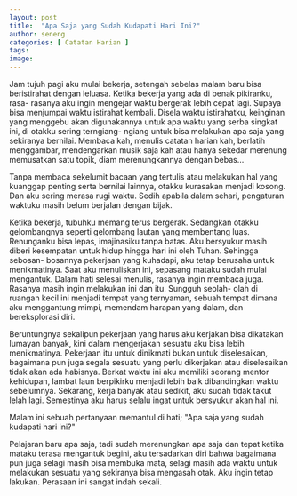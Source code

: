```yaml
---
layout: post
title:  "Apa Saja yang Sudah Kudapati Hari Ini?"
author: seneng
categories: [ Catatan Harian ]
tags: 
image: 
---
```

Jam tujuh pagi aku mulai bekerja, setengah sebelas malam baru bisa beristirahat dengan leluasa. Ketika bekerja yang ada di benak pikiranku, rasa- rasanya aku ingin mengejar waktu bergerak lebih cepat lagi. Supaya bisa menjumpai waktu istirahat kembali. Disela waktu istirahatku, keinginan yang menggebu akan digunakannya untuk apa waktu yang serba singkat ini, di otakku sering terngiang- ngiang untuk bisa melakukan apa saja yang sekiranya bernilai. Membaca kah, menulis catatan harian kah, berlatih menggambar, mendengarkan musik saja kah atau hanya sekedar merenung memusatkan satu topik, diam merenungkannya dengan bebas...

Tanpa membaca sekelumit bacaan yang tertulis atau melakukan hal yang kuanggap penting serta bernilai lainnya, otakku kurasakan menjadi kosong. Dan aku sering merasa rugi waktu. Sedih apabila dalam sehari, pengaturan waktuku masih belum berjalan dengan bijak.

Ketika bekerja, tubuhku memang terus bergerak. Sedangkan otakku gelombangnya seperti gelombang lautan yang membentang luas. Renunganku bisa lepas, imajinasiku tanpa batas. Aku bersyukur masih diberi kesempatan untuk hidup hingga hari ini oleh Tuhan. Sehingga sebosan- bosannya pekerjaan yang kuhadapi, aku tetap berusaha untuk menikmatinya. Saat aku menuliskan ini, sepasang mataku sudah mulai mengantuk. Dalam hati selesai menulis, rasanya ingin membaca juga. Rasanya masih ingin melakukan ini dan itu. Sungguh seolah- olah di ruangan kecil ini menjadi tempat yang ternyaman, sebuah tempat dimana aku menggantung mimpi, memendam harapan yang dalam, dan bereksplorasi diri.

Beruntungnya sekalipun pekerjaan yang harus aku kerjakan bisa dikatakan lumayan banyak, kini dalam mengerjakan sesuatu aku bisa lebih menikmatinya. Pekerjaan itu untuk dinikmati bukan untuk diselesaikan, bagaimana pun juga segala sesuatu yang perlu dikerjakan atau diselesaikan tidak akan ada habisnya. Berkat waktu ini aku memiliki seorang mentor kehidupan, lambat laun berpikirku menjadi lebih baik dibandingkan waktu sebelumnya. Sekarang, kerja banyak atau sedikit, aku sudah tidak takut lelah lagi. Semestinya aku harus selalu ingat untuk bersyukur akan hal ini.

Malam ini sebuah pertanyaan memantul di hati; "Apa saja yang sudah kudapati hari ini?"

Pelajaran baru apa saja, tadi sudah merenungkan apa saja dan tepat ketika mataku terasa mengantuk begini, aku tersadarkan diri bahwa bagaimana pun juga selagi masih bisa membuka mata, selagi masih ada waktu untuk melakukan sesuatu yang sekiranya bisa mengasah otak. Aku ingin tetap lakukan. Perasaan ini sangat indah sekali.